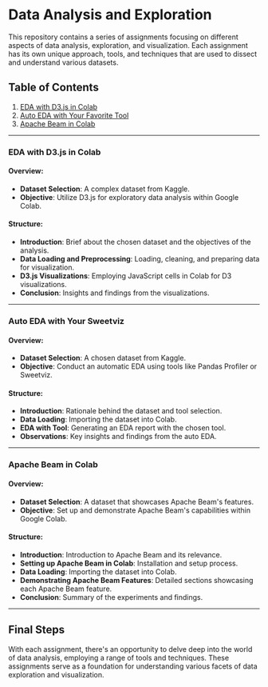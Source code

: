 # Data Analysis and Exploration 

This repository contains a series of assignments focusing on different aspects of data analysis, exploration, and visualization. Each assignment has its own unique approach, tools, and techniques that are used to dissect and understand various datasets.

## Table of Contents
1. [EDA with D3.js in Colab](#eda-with-d3js-in-colab)
2. [Auto EDA with Your Favorite Tool](#auto-eda-with-your-favorite-tool)
3. [Apache Beam in Colab](#apache-beam-in-colab)

---

### EDA with D3.js in Colab

#### Overview:
- **Dataset Selection**: A complex dataset from Kaggle.
- **Objective**: Utilize D3.js for exploratory data analysis within Google Colab.

#### Structure:
- **Introduction**: Brief about the chosen dataset and the objectives of the analysis.
- **Data Loading and Preprocessing**: Loading, cleaning, and preparing data for visualization.
- **D3.js Visualizations**: Employing JavaScript cells in Colab for D3 visualizations.
- **Conclusion**: Insights and findings from the visualizations.

---

### Auto EDA with Your Sweetviz

#### Overview:
- **Dataset Selection**: A chosen dataset from Kaggle.
- **Objective**: Conduct an automatic EDA using tools like Pandas Profiler or Sweetviz.

#### Structure:
- **Introduction**: Rationale behind the dataset and tool selection.
- **Data Loading**: Importing the dataset into Colab.
- **EDA with Tool**: Generating an EDA report with the chosen tool.
- **Observations**: Key insights and findings from the auto EDA.

---

### Apache Beam in Colab

#### Overview:
- **Dataset Selection**: A dataset that showcases Apache Beam's features.
- **Objective**: Set up and demonstrate Apache Beam's capabilities within Google Colab.

#### Structure:
- **Introduction**: Introduction to Apache Beam and its relevance.
- **Setting up Apache Beam in Colab**: Installation and setup process.
- **Data Loading**: Importing the dataset into Colab.
- **Demonstrating Apache Beam Features**: Detailed sections showcasing each Apache Beam feature.
- **Conclusion**: Summary of the experiments and findings.

---

## Final Steps

With each assignment, there's an opportunity to delve deep into the world of data analysis, employing a range of tools and techniques. These assignments serve as a foundation for understanding various facets of data exploration and visualization.

